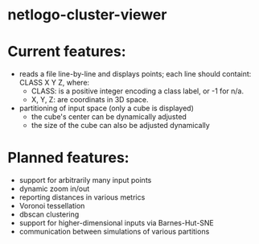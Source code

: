netlogo-cluster-viewer
======================

# Current features: 
* reads a file line-by-line and displays points; each line should containt: CLASS X Y Z, where:
  * CLASS: is a positive integer encoding  a class label, or -1 for n/a.
  * X, Y, Z: are coordinats in 3D space.
* partitioning of input space (only a cube is displayed)
  * the cube's center can be dynamically adjusted
  * the size of the cube can also be adjusted dynamically


# Planned features: 
* support for arbitrarily many input points 
* dynamic zoom in/out
* reporting distances in various metrics
* Voronoi tessellation
* dbscan clustering
* support for higher-dimensional inputs via Barnes-Hut-SNE
* communication between simulations of various partitions
